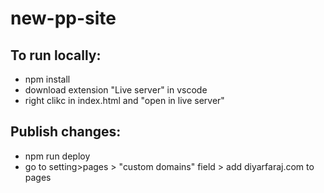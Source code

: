 # new-pp-site

## To run locally:

- npm install
- download extension "Live server" in vscode
- right clikc in index.html and "open in live server"

## Publish changes:

- npm run deploy
- go to setting>pages > "custom domains" field > add diyarfaraj.com to pages
